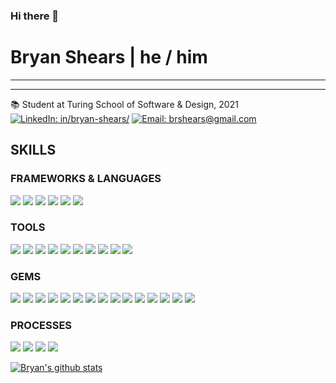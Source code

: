 ### Hi there 👋

<!--
**b-shears/b-shears** is a ✨ _special_ ✨ repository because its `README.md` (this file) appears on your GitHub profile.

Here are some ideas to get you started:

- 🔭 I’m currently working on ...
- 🌱 I’m currently learning ...
- 👯 I’m looking to collaborate on ...
- 🤔 I’m looking for help with ...
- 💬 Ask me about ...
- 📫 How to reach me: ...
- 😄 Pronouns: ...
- ⚡ Fun fact: ...
-->

# Bryan Shears | he / him <br/>

*** *** ***


*** *** ***
📚  Student at Turing School of Software & Design, 2021<br/>
[![LinkedIn: in/bryan-shears/][linkedin-badge]][LinkedIn]
[![Email: brshears@gmail.com][gmail-badge]][gmail]


## SKILLS
### FRAMEWORKS & LANGUAGES
<p>
  <img src="https://img.shields.io/badge/Ruby%20on%20Rails-417b80.svg?&style=for-the-badge&logo=rubyonrails&logoColor=white" />
  <img src="https://img.shields.io/badge/ruby%20-417b80.svg?&style=for-the-badge&logo=ruby&logoColor=white" />
  <img src="https://img.shields.io/badge/html5%20-417b80.svg?&style=for-the-badge&logo=html5&logoColor=white" />
  <img src="https://img.shields.io/badge/css3%20-417b80.svg?&style=for-the-badge&logo=css3&logoColor=white" />
  <img src="https://img.shields.io/badge/SQL%20-417b80.svg?style=for-the-badge&logo=SQL&logoColor=white" />
  <img src="https://img.shields.io/badge/ActiveRecord%20-417b80.svg?&style=for-the-badge&logo=rubyonrails&logoColor=white" />
</p>

### TOOLS 
<p>
  <img src="https://img.shields.io/badge/Atom-417b80.svg?&style=for-the-badge&logo=atom&logoColor=white" />
  <img src="https://img.shields.io/badge/git-417b80.svg?&style=for-the-badge&logo=git&logoColor=white" />
  <img src="https://img.shields.io/badge/GitHub-417b80.svg?&style=for-the-badge&logo=github&logoColor=white" />
  <img src="https://img.shields.io/badge/Heroku-417b80.svg?&style=for-the-badge&logo=heroku&logoColor=white" />
  <img src="https://img.shields.io/badge/hound-417b80.svg?&style=for-the-badge&logo=hound&logoColor=white" />
  <img src="https://img.shields.io/badge/PostgreSQL-417b80.svg?&style=for-the-badge&logo=postgresql&logoColor=white" />
  <img src="https://img.shields.io/badge/postico-417b80.svg?&style=for-the-badge&logo=Postico&logoColor=white" />
  <img src="https://img.shields.io/badge/Postman-417b80.svg?&style=for-the-badge&logo=postman&logoColor=white" />
  <img src="https://img.shields.io/badge/Slack-417b80.svg?&style=for-the-badge&logo=slack&logoColor=white" />
  <img src="https://img.shields.io/badge/travis--ci-417b80.svg?&style=for-the-badge&logo=travis&logoColor=white" />
</p>

### GEMS 
<p>
  <img src="https://img.shields.io/badge/bootstrap-417b80.svg?&style=for-the-badge&logo=bootstrap&logoColor=white" />
  <img src="https://img.shields.io/badge/capybara-417b80.svg?&style=for-the-badge&logo=rubygems&logoColor=white" />
  <img src="https://img.shields.io/badge/factorybot-417b80.svg?&style=for-the-badge&logo=rubygems&logoColor=white" />
  <img src="https://img.shields.io/badge/faker-417b80.svg?&style=for-the-badge&logo=rubygems&logoColor=white" />  
  <img src="https://img.shields.io/badge/faraday-417b80.svg?&style=for-the-badge&logo=rubygems&logoColor=white" />
  <img src="https://img.shields.io/badge/figaro-417b80.svg?&style=for-the-badge&logo=rubygems&logoColor=white" />
  <img src="https://img.shields.io/badge/launchy-417b80.svg?&style=for-the-badge&logo=rubygems&logoColor=white" />
  <img src="https://img.shields.io/badge/orderly-417b80.svg?&style=for-the-badge&logo=rubygems&logoColor=white" />
  <img src="https://img.shields.io/badge/pry-417b80.svg?&style=for-the-badge&logo=rubygems&logoColor=white" />
  <img src="https://img.shields.io/badge/rspec-417b80.svg?&style=for-the-badge&logo=rubygems&logoColor=white" />
  <img src="https://img.shields.io/badge/RuboCop-417b80.svg?&style=for-the-badge&logo=rubygems&logoColor=white" />
  <img src="https://img.shields.io/badge/shoulda--matchers-417b80.svg?&style=for-the-badge&logo=rubygems&logoColor=white" />
  <img src="https://img.shields.io/badge/simplecov-417b80.svg?&style=for-the-badge&logo=rubygems&logoColor=white" />
  <img src="https://img.shields.io/badge/vcr-417b80.svg?&style=for-the-badge&logo=rubygems&logoColor=white" />
  <img src="https://img.shields.io/badge/webmock-417b80.svg?&style=for-the-badge&logo=rubygems&logoColor=white" />
</p>

### PROCESSES
<p>
  <img src="https://img.shields.io/badge/OOP%20-417b80.svg?&style=for-the-badge&logo=OOP&logoColor=white" />
  <img src="https://img.shields.io/badge/TDD%20-417b80.svg?&style=for-the-badge&logo=TDD&logoColor=white" />
  <img src="https://img.shields.io/badge/MVC%20-417b80.svg?&style=for-the-badge&logo=MVC&logoColor=white" />
  <img src="https://img.shields.io/badge/REST-417b80.svg?&style=for-the-badge&logo=REST&logoColor=white" />
</p>

[![Bryan's github stats](https://github-readme-stats.vercel.app/api?username=b-shears)](https://github.com/b-shears/github-readme-stats)

[GitHub]: https://github.com/b-shears
[gmail]: mailto:brshears@gmail.com

[LinkedIn]: https://www.linkedin.com/in/b-shears/
[gmail-badge]: https://img.shields.io/badge/brshears@gmail.com-green?style=flat&logo=gmail&logoColor=white&color=white&labelColor=EA4335
[linkedin-badge]: https://img.shields.io/badge/Bryan--Shears-%23OpenToWork-green?style=flat&logo=Linkedin&logoColor=white&color=success&labelColor=0A66C2
